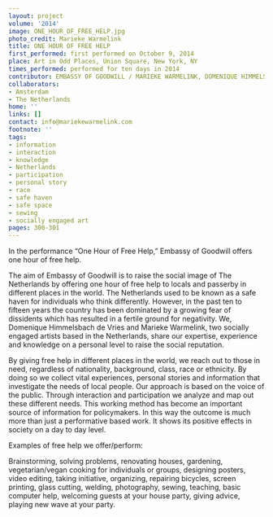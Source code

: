 ```yaml
---
layout: project
volume: '2014'
image: ONE_HOUR_OF_FREE_HELP.jpg
photo_credit: Marieke Warmelink
title: ONE HOUR OF FREE HELP
first_performed: first performed on October 9, 2014
place: Art in Odd Places, Union Square, New York, NY
times_performed: performed for ten days in 2014
contributor: EMBASSY OF GOODWILL / MARIEKE WARMELINK, DOMENIQUE HIMMELSBACH DE VRIES
collaborators:
- Amsterdam
- The Netherlands
home: ''
links: []
contact: info@mariekewarmelink.com
footnote: ''
tags:
- information
- interaction
- knowledge
- Netherlands
- participation
- personal story
- race
- safe haven
- safe space
- sewing
- socially engaged art
pages: 300-301
---
```


In the performance “One Hour of Free Help,” Embassy of Goodwill offers one hour of free help.

The aim of Embassy of Goodwill is to raise the social image of The Netherlands by offering one hour of free help to locals and passerby in different places in the world. The Netherlands used to be known as a safe haven for individuals who think differently. However, in the past ten to fifteen years the country has been dominated by a growing fear of dissidents which has resulted in a fertile ground for negativity. We, Domenique Himmelsbach de Vries and Marieke Warmelink, two socially engaged artists based in the Netherlands, share our expertise, experience and knowledge on a personal level to raise the social reputation.

By giving free help in different places in the world, we reach out to those in need, regardless of nationality, background, class, race or ethnicity. By doing so we collect vital experiences, personal stories and information that investigate the needs of local people. Our approach is based on the voice of the public. Through interaction and participation we analyze and map out these different needs. This working method has become an important source of information for policymakers. In this way the outcome is much more than just a performative based work. It shows its positive effects in society on a day to day level.

Examples of free help we offer/perform:

Brainstorming, solving problems, renovating houses, gardening, vegetarian/vegan cooking for individuals or groups, designing posters, video editing, taking initiative, organizing, repairing bicycles, screen printing, glass cutting, welding, photography, sewing, teaching, basic computer help, welcoming guests at your house party, giving advice, playing new wave at your party.
